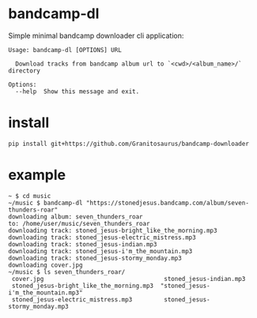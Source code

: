 # bandcamp-dl

Simple minimal bandcamp downloader cli application:

```
Usage: bandcamp-dl [OPTIONS] URL

  Download tracks from bandcamp album url to `<cwd>/<album_name>/` directory

Options:
  --help  Show this message and exit.
```

# install

    pip install git+https://github.com/Granitosaurus/bandcamp-downloader

# example

```
~ $ cd music
~/music $ bandcamp-dl "https://stonedjesus.bandcamp.com/album/seven-thunders-roar"
downloading album: seven_thunders_roar
to: /home/user/music/seven_thunders_roar
downloading track: stoned_jesus-bright_like_the_morning.mp3
downloading track: stoned_jesus-electric_mistress.mp3
downloading track: stoned_jesus-indian.mp3
downloading track: stoned_jesus-i'm_the_mountain.mp3
downloading track: stoned_jesus-stormy_monday.mp3
downloading cover.jpg
~/music $ ls seven_thunders_roar/
 cover.jpg                                  stoned_jesus-indian.mp3
 stoned_jesus-bright_like_the_morning.mp3  "stoned_jesus-i'm_the_mountain.mp3"
 stoned_jesus-electric_mistress.mp3         stoned_jesus-stormy_monday.mp3
```
